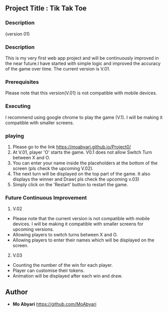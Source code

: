 ## Project Title : Tik Tak Toe 


### Description

(version 01)


### Description

This is my very first web app project and will be continuously improved in the near future.I have started with simple logic and improved the accuracy of the game over time. The current version is V.01.


### Prerequisites

Please note that this version(V.01) is not compatible with mobile devices.


### Executing

I recommend using google chrome to play the game (V.1). I will be making it compatible with smaller screens.


### playing

1. Please go to the link https://moabyari.github.io/Project0/
2. At V.01, player 'O' starts the game. V0.1 does not allow Switch Turn between X and O.
3. You can enter your name inside the placeholders at the bottom of the screen (pls check the upcoming V.02).
4. The next turn will be displayed on the top part of the game. It also displays the winner and Draw( pls check the upcoming v.03)
5. Simply click on the 'Restart' button to restart the game. 


### Future Continuous Improvement

1. V.02

* Please note that the current version is not compatible with mobile devices. I will be making it compatible with smaller screens for upcoming versions.
* Allowing players to switch turns between X and O.
* Allowing players to enter their names which will be displayed on the screen.

2. V.03

* Counting the number of the win for each player.
* Player can customise their tokens.
* Animation will be displayed after each win and draw.


## Author

* **Mo Abyari** https://github.com/MoAbyari
